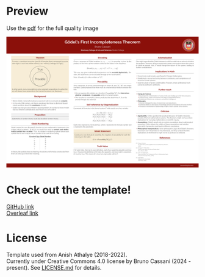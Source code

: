 # Preview

Use the [pdf](https://github.com/brunocassani/Math4All-Research-Poster/blob/main/Version_3.pdf) for the full quality image

[![S1][scst1]](https://github.com/brunocassani/Math4All-Research-Poster/blob/main/Version_3.png)


# Check out the template!

[GitHub link](https://github.com/brunocassani/BC-Poster-Template)\
[Overleaf link](https://www.overleaf.com/latex/templates/boston-college-poster-template/zgxfgpbfdjhj)

# License

Template used from Anish Athalye (2018-2022).\
Currently under Creative Commons 4.0 license by Bruno Cassani (2024 - present).
See [LICENSE.md][license] for details.

[beamerposter]: https://github.com/deselaers/latex-beamerposter
[Auriga]: https://github.com/anishathalye/auriga
[LuaTeX]: http://www.luatex.org/
[CTAN]: https://ctan.org/
[Raleway]: https://www.fontsquirrel.com/fonts/raleway
[Lato]: https://www.fontsquirrel.com/fonts/lato
[license]: LICENSE.md
[FAQ]: https://github.com/anishathalye/gemini/wiki/FAQ

[scst1]: https://github.com/brunocassani/Math4All-Research-Poster/blob/main/Version_3.png

